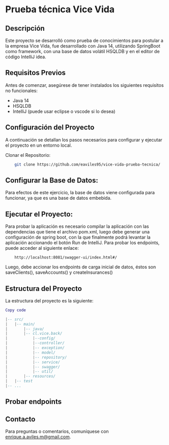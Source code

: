 # Prueba técnica Vice Vida

## Descripción
Este proyecto se desarrolló como prueba de conocimientos para postular a la empresa Vice Vida, fue desarrollado con Java 14, utilizando SpringBoot como framework, con una base de datos volátil HSQLDB y en el editor de código IntelliJ idea.

## Requisitos Previos
Antes de comenzar, asegúrese de tener instalados los siguientes requisitos no funcionales:
* Java 14
* HSQLDB
* IntelliJ (puede usar eclipse o vscode si lo desea)

## Configuración del Proyecto
A continuación se detallan los pasos necesarios para configurar y ejecutar el proyecto en un entorno local.

Clonar el Repositorio:

```bash
    git clone https://github.com/eaviles95/vice-vida-prueba-tecnica/
```
## Configurar la Base de Datos:
Para efectos de este ejercicio, la base de datos viene configurada para funcionar, ya que es una base de datos embebida.

## Ejecutar el Proyecto:
Para probar la aplicación es necesario compilar la aplicación con las dependencias que tiene el archivo pom.xml, luego 
debe generar una configuración de spring boot, con la que finalmente podrá levantar la aplicación accionando el botón Run de IntelliJ.
Para probar los endpoints, puede acceder al siguiente enlace:

```swagger
    http://localhost:8081/swagger-ui/index.html#/
```
Luego, debe accionar los endpoints de carga inicial de datos, éstos son saveClients(), saveAccounts() y createInsurances()

## Estructura del Proyecto
La estructura del proyecto es la siguiente:

```lua
Copy code

|-- src/
|   |-- main/
|       |-- java/
|       |-- cl.vice.back/
|           |--config/
|           |--controller/
|           |-- exception/
|           |-- model/
|           |-- repository/
|           |-- service/
|           |-- swagger/
|           |-- util/
|       |-- resources/
|   |-- test
|-- ...
```
## Probar endpoints

## Contacto
Para preguntas o comentarios, comuníquese con enrique.a.aviles.m@gmail.com.
